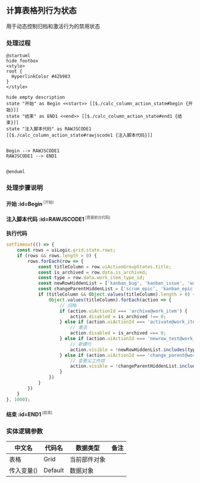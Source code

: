 ## 计算表格列行为状态 <!-- {docsify-ignore-all} -->

   用于动态控制归档和激活行为的禁用状态

### 处理过程

```plantuml
@startuml
hide footbox
<style>
root {
  HyperlinkColor #42b983
}
</style>

hide empty description
state "开始" as Begin <<start>> [[$./calc_column_action_state#begin {开始}]]
state "结束" as END1 <<end>> [[$./calc_column_action_state#end1 {结束}]]
state "注入脚本代码" as RAWJSCODE1  [[$./calc_column_action_state#rawjscode1 {注入脚本代码}]]


Begin --> RAWJSCODE1
RAWJSCODE1 --> END1


@enduml
```


### 处理步骤说明

#### 开始 :id=Begin<sup class="footnote-symbol"> <font color=gray size=1>[开始]</font></sup>




#### 注入脚本代码 :id=RAWJSCODE1<sup class="footnote-symbol"> <font color=gray size=1>[直接前台代码]</font></sup>



<p class="panel-title"><b>执行代码</b></p>

```javascript
setTimeout(() => {
	const rows = uiLogic.grid.state.rows;
	if (rows && rows.length > 0) {
		rows.forEach(row => {
			const titleColumn = row.uiActionGroupStates.title;
			const is_archived = row.data.is_archived;
            const type = row.data.work_item_type_id;
            const newRowHiddenList = ['kanban_bug', 'kanban_issue', 'waterfall_bug', 'scrum_task', 'scrum_bug'];
            const changeParentHiddenList = ['scrum_epic', 'kanban_epic', 'kanban_issue'];
			if (titleColumn && Object.values(titleColumn).length > 0) {
				Object.values(titleColumn).forEach(action => {
					// 归档
					if (action.uiActionId === 'archive@work_item') {
						action.disabled = is_archived !== 0;
					} else if (action.uiActionId === 'activate@work_item') {
						// 激活
						action.disabled = is_archived === 0;
					} else if (action.uiActionId === 'newrow_test@work_item') {
						// 新建行
						action.visible = !newRowHiddenList.includes(type);
					} else if (action.uiActionId === 'change_parent@work_item') {
						// 变更父工作项
						action.visible = !changeParentHiddenList.includes(type);
					}
				})
			}
		})
	}
}, 1000);
```

#### 结束 :id=END1<sup class="footnote-symbol"> <font color=gray size=1>[结束]</font></sup>






### 实体逻辑参数

|    中文名   |    代码名    |  数据类型      |备注 |
| --------| --------| --------  | --------   |
|表格|Grid|当前部件对象||
|传入变量(<i class="fa fa-check"/></i>)|Default|数据对象||
